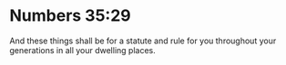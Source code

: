 # Numbers 35:29

And these things shall be for a statute and rule for you throughout your generations in all your dwelling places.
